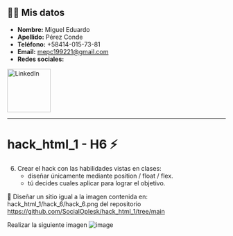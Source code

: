 ## 🧑‍💼 Mis datos
- **Nombre:** Miguel Eduardo
- **Apellido:** Pérez Conde
- **Teléfono:** +58414-015-73-81
- **Email:** mepc199221@gmail.com
- **Redes sociales:**
<a href="https://www.linkedin.com/in/ingmepc-97926815b/">
    <img src="https://upload.wikimedia.org/wikipedia/commons/0/01/LinkedIn_Logo.svg" alt="LinkedIn" width="100" />
</a>

<hr>

# hack_html_1 - H6 ⚡
 6. Crear el hack con las habilidades vistas en clases:
    - diseñar únicamente mediante position / float / flex.
    - tú decides cuales aplicar para lograr el objetivo.

🔔 Diseñar un sitio igual a la imagen contenida en: hack_html_1/hack_6/hack_6.png del repositorio https://github.com/SocialOplesk/hack_html_1/tree/main

Realizar la siguiente imagen
![image](https://github.com/user-attachments/assets/086f1019-f775-49ec-abd5-de67a4722936)

